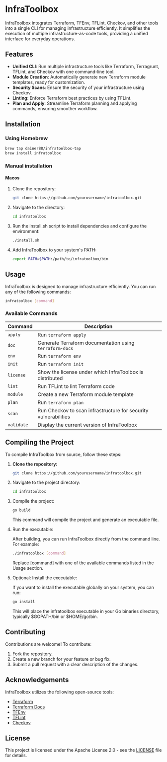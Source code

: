 # InfraToolbox

InfraToolbox integrates Terraform, TFEnv, TFLint, Checkov, and other tools into a single CLI for managing infrastructure efficiently. It simplifies the execution of multiple infrastructure-as-code tools, providing a unified interface for everyday operations.

## Features

- **Unified CLI**: Run multiple infrastructure tools like Terraform, Terragrunt, TFLint, and Checkov with one command-line tool.
- **Module Creation**: Automatically generate new Terraform module templates, ready for customization.
- **Security Scans**: Ensure the security of your infrastructure using Checkov.
- **Linting**: Enforce Terraform best practices by using TFLint.
- **Plan and Apply**: Streamline Terraform planning and applying commands, ensuring smoother workflow.

## Installation

### Using Homebrew

```bash
brew tap dainer88/infratoolbox-tap
brew install infratoolbox
```

### Manual installation

#### Macos

1. Clone the repository:

   ```bash
   git clone https://github.com/yourusername/infratoolbox.git
   ```

2. Navigate to the directory:

    ```bash
    cd infratoolbox
    ````

3. Run the install.sh script to install dependencies and configure the environment:

    ```bash
    ./install.sh
    ````

4. Add InfraToolbox to your system's PATH:

    ```bash
    export PATH=$PATH:/path/to/infratoolbox/bin
    ```

## Usage

InfraToolbox is designed to manage infrastructure efficiently. You can run any of the following commands:

```bash
infratoolbox [command]
```

### Available Commands

| Command     | Description                                                     |
|-------------|-----------------------------------------------------------------|
| `apply`     | Run `terraform apply`                                           |
| `doc`       | Generate Terraform documentation using `terraform-docs`         |
| `env`       | Run `terraform env`                                             |
| `init`      | Run `terraform init`                                            |
| `license`   | Show the license under which InfraToolbox is distributed        |
| `lint`      | Run TFLint to lint Terraform code                               |
| `module`    | Create a new Terraform module template                          |
| `plan`      | Run `terraform plan`                                            |
| `scan`      | Run Checkov to scan infrastructure for security vulnerabilities |
| `validate`  | Display the current version of InfraToolbox                     |

## Compiling the Project

To compile InfraToolbox from source, follow these steps:

1. **Clone the repository:**

    ```bash
    git clone https://github.com/yourusername/infratoolbox.git
    ````

2. Navigate to the project directory:

    ```bash
    cd infratoolbox
    ```

3. Compile the project:

    ```bash
    go build
    ````

    This command will compile the project and generate an executable file.

4. Run the executable:

    After building, you can run InfraToolbox directly from the command line. For example:

    ```bash
    ./infratoolbox [command]
    ```

    Replace [command] with one of the available commands listed in the Usage section.

5. Optional: Install the executable:

    If you want to install the executable globally on your system, you can run:

    ```bash
    go install
    ```

    This will place the infratoolbox executable in your Go binaries directory, typically $GOPATH/bin or $HOME/go/bin.

## Contributing

Contributions are welcome! To contribute:

1. Fork the repository.
2. Create a new branch for your feature or bug fix.
3. Submit a pull request with a clear description of the changes.

## Acknowledgements

InfraToolbox utilizes the following open-source tools:

- [Terraform](https://www.terraform.io)
- [Terraform Docs](https://terraform-docs.io)
- [TFEnv](https://github.com/tfutils/tfenv)
- [TFLint](https://github.com/terraform-linters/tflint)
- [Checkov](https://www.checkov.io)

## License

This project is licensed under the Apache License 2.0 - see the [LICENSE](./LICENSE) file for details.
